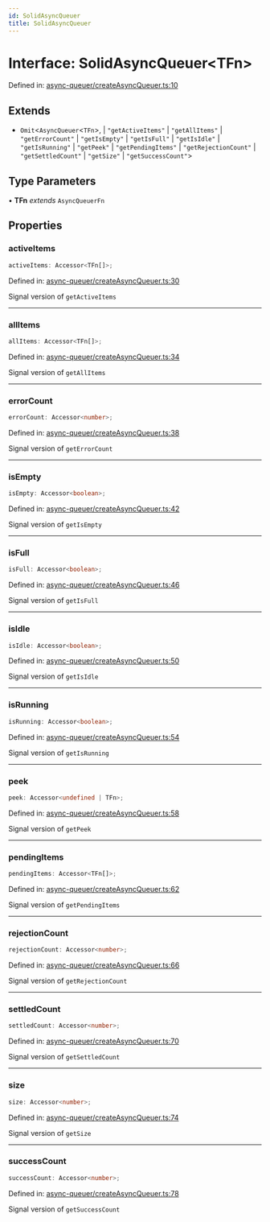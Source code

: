 ```yaml
---
id: SolidAsyncQueuer
title: SolidAsyncQueuer
---
```


<!-- DO NOT EDIT: this page is autogenerated from the type comments -->

# Interface: SolidAsyncQueuer\<TFn\>

Defined in: [async-queuer/createAsyncQueuer.ts:10](https://github.com/TanStack/pacer/blob/main/packages/solid-pacer/src/async-queuer/createAsyncQueuer.ts#L10)

## Extends

- `Omit`\<`AsyncQueuer`\<`TFn`\>, 
  \| `"getActiveItems"`
  \| `"getAllItems"`
  \| `"getErrorCount"`
  \| `"getIsEmpty"`
  \| `"getIsFull"`
  \| `"getIsIdle"`
  \| `"getIsRunning"`
  \| `"getPeek"`
  \| `"getPendingItems"`
  \| `"getRejectionCount"`
  \| `"getSettledCount"`
  \| `"getSize"`
  \| `"getSuccessCount"`\>

## Type Parameters

• **TFn** *extends* `AsyncQueuerFn`

## Properties

### activeItems

```ts
activeItems: Accessor<TFn[]>;
```

Defined in: [async-queuer/createAsyncQueuer.ts:30](https://github.com/TanStack/pacer/blob/main/packages/solid-pacer/src/async-queuer/createAsyncQueuer.ts#L30)

Signal version of `getActiveItems`

***

### allItems

```ts
allItems: Accessor<TFn[]>;
```

Defined in: [async-queuer/createAsyncQueuer.ts:34](https://github.com/TanStack/pacer/blob/main/packages/solid-pacer/src/async-queuer/createAsyncQueuer.ts#L34)

Signal version of `getAllItems`

***

### errorCount

```ts
errorCount: Accessor<number>;
```

Defined in: [async-queuer/createAsyncQueuer.ts:38](https://github.com/TanStack/pacer/blob/main/packages/solid-pacer/src/async-queuer/createAsyncQueuer.ts#L38)

Signal version of `getErrorCount`

***

### isEmpty

```ts
isEmpty: Accessor<boolean>;
```

Defined in: [async-queuer/createAsyncQueuer.ts:42](https://github.com/TanStack/pacer/blob/main/packages/solid-pacer/src/async-queuer/createAsyncQueuer.ts#L42)

Signal version of `getIsEmpty`

***

### isFull

```ts
isFull: Accessor<boolean>;
```

Defined in: [async-queuer/createAsyncQueuer.ts:46](https://github.com/TanStack/pacer/blob/main/packages/solid-pacer/src/async-queuer/createAsyncQueuer.ts#L46)

Signal version of `getIsFull`

***

### isIdle

```ts
isIdle: Accessor<boolean>;
```

Defined in: [async-queuer/createAsyncQueuer.ts:50](https://github.com/TanStack/pacer/blob/main/packages/solid-pacer/src/async-queuer/createAsyncQueuer.ts#L50)

Signal version of `getIsIdle`

***

### isRunning

```ts
isRunning: Accessor<boolean>;
```

Defined in: [async-queuer/createAsyncQueuer.ts:54](https://github.com/TanStack/pacer/blob/main/packages/solid-pacer/src/async-queuer/createAsyncQueuer.ts#L54)

Signal version of `getIsRunning`

***

### peek

```ts
peek: Accessor<undefined | TFn>;
```

Defined in: [async-queuer/createAsyncQueuer.ts:58](https://github.com/TanStack/pacer/blob/main/packages/solid-pacer/src/async-queuer/createAsyncQueuer.ts#L58)

Signal version of `getPeek`

***

### pendingItems

```ts
pendingItems: Accessor<TFn[]>;
```

Defined in: [async-queuer/createAsyncQueuer.ts:62](https://github.com/TanStack/pacer/blob/main/packages/solid-pacer/src/async-queuer/createAsyncQueuer.ts#L62)

Signal version of `getPendingItems`

***

### rejectionCount

```ts
rejectionCount: Accessor<number>;
```

Defined in: [async-queuer/createAsyncQueuer.ts:66](https://github.com/TanStack/pacer/blob/main/packages/solid-pacer/src/async-queuer/createAsyncQueuer.ts#L66)

Signal version of `getRejectionCount`

***

### settledCount

```ts
settledCount: Accessor<number>;
```

Defined in: [async-queuer/createAsyncQueuer.ts:70](https://github.com/TanStack/pacer/blob/main/packages/solid-pacer/src/async-queuer/createAsyncQueuer.ts#L70)

Signal version of `getSettledCount`

***

### size

```ts
size: Accessor<number>;
```

Defined in: [async-queuer/createAsyncQueuer.ts:74](https://github.com/TanStack/pacer/blob/main/packages/solid-pacer/src/async-queuer/createAsyncQueuer.ts#L74)

Signal version of `getSize`

***

### successCount

```ts
successCount: Accessor<number>;
```

Defined in: [async-queuer/createAsyncQueuer.ts:78](https://github.com/TanStack/pacer/blob/main/packages/solid-pacer/src/async-queuer/createAsyncQueuer.ts#L78)

Signal version of `getSuccessCount`
